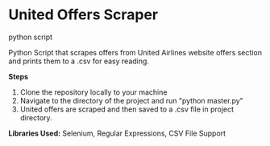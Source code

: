 # United Offers Scraper
python script

Python Script that scrapes offers from United Airlines website offers section and prints them to a .csv for easy reading.

**Steps**
1. Clone the repository locally to your machine
2. Navigate to the directory of the project and run "python master.py"
3. United offers are scraped and then saved to a .csv file in project directory.

**Libraries Used:**
Selenium, Regular Expressions, CSV File Support

